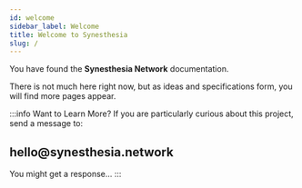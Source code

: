 ```yaml
---
id: welcome
sidebar_label: Welcome
title: Welcome to Synesthesia
slug: /
---
```


You have found the **Synesthesia Network** documentation.

There is not much here right now, but as ideas and specifications form, you will find more pages appear.

:::info Want to Learn More?
If you are particularly curious about this project, send a message to:

<h2>hello@synesthesia.network</h2>

You might get a response...
:::
